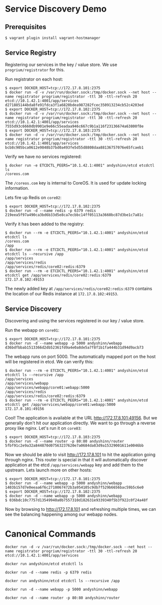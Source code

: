 # Service Discovery Demo

## Prerequisites

```console
$ vagrant plugin install vagrant-hostmanager
```

## Service Registry

Registering our services in the key / value store. We use `progrium/registrator` for this.

Run registrator on each host:

```console
$ export DOCKER_HOST=tcp://172.17.8.101:2375
$ docker run -d -v /var/run/docker.sock:/tmp/docker.sock --net host --name registrator progrium/registrator -ttl 30 -ttl-refresh 20 etcd://10.1.42.1:4001/app/services
d271885144bda8fe91fdca3f1a6820bdea987282fcec350913234cb52c4203ed
$ export DOCKER_HOST=tcp://172.17.8.102:2375
$ docker run -d -v /var/run/docker.sock:/tmp/docker.sock --net host --name registrator progrium/registrator -ttl 30 -ttl-refresh 20 etcd://10.1.42.1:4001/app/services
7555d93c6660db9901e9e66c55eadaa946c667c9b1a116f23136674a63800f8e
$ export DOCKER_HOST=tcp://172.17.8.103:2375
$ docker run -d -v /var/run/docker.sock:/tmp/docker.sock --net host --name registrator progrium/registrator -ttl 30 -ttl-refresh 20 etcd://10.1.42.1:4001/app/services
bcb8c905bca0612e9848b37bd0a493fe5d55d8808daa88136757076e65fcaeb1
```

Verify we have no services registered:

```console
$ docker run -e ETCDCTL_PEERS="10.1.42.1:4001" andyshinn/etcd etcdctl ls
/coreos.com
```

The `/coreos.com` key is internal to CoreOS. It is used for update locking information.

Lets fire up Redis on `core02`:

```console
$ export DOCKER_HOST=tcp://172.17.8.102:2375
$ docker run -d --name redis -p 6379 redis
219eea5f97a490ca3bd6b33d5e8ca7ecbbc14ff05113a3660bc87d3be1c7a81c
```

Verify it has been added to the registry:

```console
$ docker run --rm -e ETCDCTL_PEERS="10.1.42.1:4001" andyshinn/etcd etcdctl ls
/coreos.com
/app
$ docker run --rm -e ETCDCTL_PEERS="10.1.42.1:4001" andyshinn/etcd etcdctl ls --recursive /app
/app/services
/app/services/redis
/app/services/redis/core02:redis:6379
$ docker run --rm -e ETCDCTL_PEERS="10.1.42.1:4001" andyshinn/etcd etcdctl get /app/services/redis/core02:redis:6379
172.17.8.102:49153
```

The newly added key at `/app/services/redis/core02:redis:6379` contains the location of our Redis instance at `172.17.8.102:49153`.

## Service Discovery

Discovering and using the services registered in our key / value store.

Run the webapp on `core01`:

```console
$ export DOCKER_HOST=tcp://172.17.8.101:2375
$ docker run -d --name webapp -p 5000 andyshinn/webapp
d36bdfbbab1513366d2db52361fd9a4e0a8de5a7f8f1b1fa444b31d94d9acb73
```

The webapp runs on port 5000. The automatically mapped port on the host will be registered in etcd. We can verify this:

```console
$ docker run --rm -e ETCDCTL_PEERS="10.1.42.1:4001" andyshinn/etcd etcdctl ls --recursive /app
/app/services
/app/services/webapp
/app/services/webapp/core01:webapp:5000
/app/services/redis
/app/services/redis/core02:redis:6379
$ docker run --rm -e ETCDCTL_PEERS="10.1.42.1:4001" andyshinn/etcd etcdctl get /app/services/webapp/core01:webapp:5000
172.17.8.101:49156
```

Cool! The application is available at the URL http://172.17.8.101:49156. But we generally don't hit our application directly. We want to go through a reverse proxy like nginx. Let's run it on `core03`:

```console
$ export DOCKER_HOST=tcp://172.17.8.103:2375
$ docker run -d --name router -p 80:80 andyshinn/router
5fbf91c2e9a32a844870d07563237620e7a0684da83d9a15329001611e0046bb
```

Now we should be able to visit http://172.17.8.101 to hit the application going through nginx. This router is special in that it will automatically discover application at the etcd `/app/services/webapp` key and add them to the upstream. Lets launch more on other hosts:

```console
$ export DOCKER_HOST=tcp://172.17.8.101:2375
$ docker run -d --name webapp -p 5000 andyshinn/webapp
1403b157d7e0eeaa6f6c2710067472b3a954105c9db7f529b6656bac59b5c6e0
$ export DOCKER_HOST=tcp://172.17.8.102:2375
$ docker run -d --name webapp -p 5000 andyshinn/webapp
$ 036bdc10c7757d13549940a0b7557310d182631e9339340f5b3f922c0f24a48f
```

Now by browsing to http://172.17.8.101 and refreshing multiple times, we can see the balancing happening among our webapp nodes.

# Canonical Commands

```
docker run -d -v /var/run/docker.sock:/tmp/docker.sock --net host --name registrator progrium/registrator -ttl 30 -ttl-refresh 20 etcd://10.1.42.1:4001/app/services

docker run andyshinn/etcd etcdctl ls

docker run -d --name redis -p 6379 redis

docker run andyshinn/etcd etcdctl ls --recursive /app

docker run -d --name webapp -p 5000 andyshinn/webapp

docker run -d --name router -p 80:80 andyshinn/router
```
